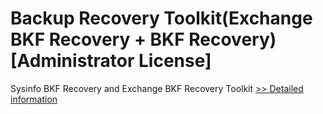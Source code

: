 # Backup Recovery Toolkit(Exchange BKF Recovery + BKF Recovery)[Administrator License]
Sysinfo BKF Recovery and Exchange BKF Recovery Toolkit
[>> Detailed information](https://secure.shareit.com/shareit/product.html?productid=300999444&affiliateid=200057808)